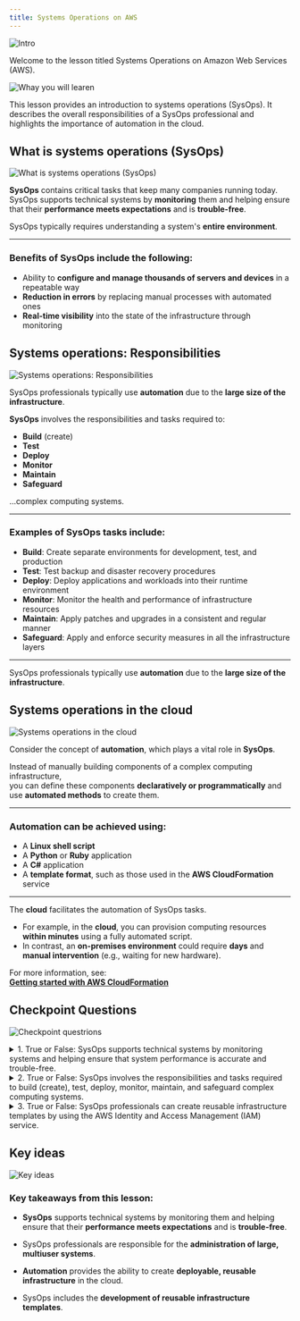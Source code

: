 ```yaml
---
title: Systems Operations on AWS
---
```

![Intro](../../../assets/system-operations/sys_ops_aws/intro.png)

Welcome to the lesson titled Systems Operations on Amazon Web Services (AWS).

![Whay you will learen](../../../assets/system-operations/sys_ops_aws/targets.png)

This lesson provides an introduction to systems operations (SysOps). It describes the overall responsibilities of a SysOps professional and highlights the importance of automation in the cloud.

## What is systems operations (SysOps)

![What is systems operations (SysOps)](../../../assets/system-operations/sys_ops_aws/whats_sys_ops.png)

**SysOps** contains critical tasks that keep many companies running today.  
SysOps supports technical systems by **monitoring** them and helping ensure that their **performance meets expectations** and is **trouble-free**.

SysOps typically requires understanding a system's **entire environment**.

---

### Benefits of SysOps include the following:

- Ability to **configure and manage thousands of servers and devices** in a repeatable way  
- **Reduction in errors** by replacing manual processes with automated ones  
- **Real-time visibility** into the state of the infrastructure through monitoring

## Systems operations: Responsibilities

![Systems operations: Responsibilities](../../../assets/system-operations/sys_ops_aws/responsibilities.png)

SysOps professionals typically use **automation** due to the **large size of the infrastructure**.

**SysOps** involves the responsibilities and tasks required to:

- **Build** (create)
- **Test**
- **Deploy**
- **Monitor**
- **Maintain**
- **Safeguard**

...complex computing systems.

---

### Examples of SysOps tasks include:

- **Build**: Create separate environments for development, test, and production  
- **Test**: Test backup and disaster recovery procedures  
- **Deploy**: Deploy applications and workloads into their runtime environment  
- **Monitor**: Monitor the health and performance of infrastructure resources  
- **Maintain**: Apply patches and upgrades in a consistent and regular manner  
- **Safeguard**: Apply and enforce security measures in all the infrastructure layers

---

SysOps professionals typically use **automation** due to the **large size of the infrastructure**.

## Systems operations in the cloud

![Systems operations in the cloud](../../../assets/system-operations/sys_ops_aws/sys_ops_cloud.png)

Consider the concept of **automation**, which plays a vital role in **SysOps**.

Instead of manually building components of a complex computing infrastructure,  
you can define these components **declaratively or programmatically** and use **automated methods** to create them.

---

### Automation can be achieved using:

- A **Linux shell script**
- A **Python** or **Ruby** application
- A **C#** application
- A **template format**, such as those used in the **AWS CloudFormation** service

---

The **cloud** facilitates the automation of SysOps tasks.

- For example, in the **cloud**, you can provision computing resources **within minutes** using a fully automated script.
- In contrast, an **on-premises environment** could require **days** and **manual intervention** (e.g., waiting for new hardware).

For more information, see:  
**[Getting started with AWS CloudFormation](https://docs.aws.amazon.com/AWSCloudFormation/latest/UserGuide/GettingStarted.html)**

## Checkpoint Questions

![Checkpoint questrions](../../../assets/system-operations/sys_ops_aws/questions.png)

<details>
<summary>1. True or False: SysOps supports technical systems by monitoring systems and helping ensure that system performance is accurate and trouble-free.</summary>
✅ **True**
</details>

<details>
<summary>2. True or False: SysOps involves the responsibilities and tasks required to build (create), test, deploy, monitor, maintain, and safeguard complex computing systems.</summary>
✅ **True**
</details>

<details>
<summary>3. True or False: SysOps professionals can create reusable infrastructure templates by using the AWS Identity and Access Management (IAM) service.</summary>
❌ **False** – SysOps professionals use **AWS CloudFormation** to create these templates.
</details>

## Key ideas

![Key ideas](../../../assets/system-operations/sys_ops_aws/takeaways.png)

### Key takeaways from this lesson:

- **SysOps** supports technical systems by monitoring them and helping ensure that their **performance meets expectations** and is **trouble-free**.

- SysOps professionals are responsible for the **administration of large, multiuser systems**.

- **Automation** provides the ability to create **deployable, reusable infrastructure** in the cloud.

- SysOps includes the **development of reusable infrastructure templates**.
